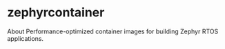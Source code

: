 # zephyrcontainer
About Performance-optimized container images for building Zephyr RTOS applications.
